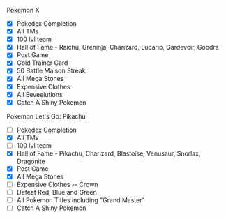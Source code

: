 Pokemon X

- [x] Pokedex Completion
- [x] All TMs
- [x] 100 lvl team
- [x] Hall of Fame - Raichu, Greninja, Charizard, Lucario, Gardevoir, Goodra
- [x] Post Game
- [x] Gold Trainer Card
- [x] 50 Battle Maison Streak
- [x] All Mega Stones
- [x] Expensive Clothes
- [x] All Eeveelutions
- [x] Catch A Shiny Pokemon

Pokemon Let's Go: Pikachu 

- [ ] Pokedex Completion
- [x] All TMs
- [ ] 100 lvl team
- [x] Hall of Fame - Pikachu, Charizard, Blastoise, Venusaur, Snorlax, Dragonite
- [x] Post Game 
- [x] All Mega Stones
- [ ] Expensive Clothes -- Crown
- [ ] Defeat Red, Blue and Green 
- [ ] All Pokemon Titles including "Grand Master"
- [ ] Catch A Shiny Pokemon
